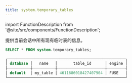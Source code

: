 ```yaml
---
title: system.temporary_tables
---
```

import FunctionDescription from '@site/src/components/FunctionDescription';

<FunctionDescription description="引入或更新于：v1.2.666"/>

提供当前会话中所有现有临时表的信息。

```sql title='示例：'
SELECT * FROM system.temporary_tables;

┌────────────────────────────────────────────────────┐
│ database │   name   │       table_id      │ engine │
├──────────┼──────────┼─────────────────────┼────────┤
│ default  │ my_table │ 4611686018427407904 │ FUSE   │
└────────────────────────────────────────────────────┘
```